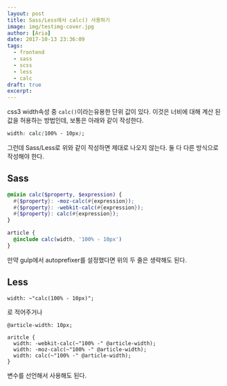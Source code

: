 ```yaml
---
layout: post
title: Sass/Less에서 calc() 사용하기
image: img/testimg-cover.jpg
author: [Aria]
date: 2017-10-13 23:36:09
tags:
  - frontend
  - sass
  - scss
  - less
  - calc
draft: true
excerpt:
---
```


css3 width속성 중 `calc()`이라는유용한 단위 값이 있다.
이것은 너비에 대해 계산 된 값을 허용하는 방법인데, 보통은 아래와 같이 작성한다.

~~~ css
width: calc(100% - 10px);
~~~

그런데 Sass/Less로 위와 같이 작성하면 제대로 나오지 않는다.
둘 다 다른 방식으로 작성해야 한다.

## Sass
~~~ scss
@mixin calc($property, $expression) {
  #{$property}: -moz-calc(#{expression});
  #{$property}: -webkit-calc(#{expression});
  #{$property}: calc(#{expression});
}

article {
  @include calc(width, '100% - 10px')
}
~~~

만약 gulp에서 autoprefixer를 설정했다면 위의 두 줄은 생략해도 된다.

## Less
~~~ less
width: ~"calc(100% - 10px)";
~~~

로 적어주거나

~~~ less
@article-width: 10px;

aritcle {
  width: -webkit-calc(~"100% -" @article-width);
  width: -moz-calc(~"100% -" @article-width);
  width: calc(~"100% -" @article-width);
}
~~~

변수를 선언해서 사용해도 된다.


